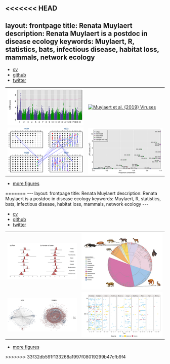 <<<<<<< HEAD
---
layout: frontpage
title: Renata Muylaert
description: Renata Muylaert is a postdoc in disease ecology
keywords: Muylaert, R, statistics, bats, infectious disease, habitat loss, mammals, network ecology
---

<div class="navbar">
  <div class="navbar-inner">
      <ul class="nav">
          <li><a href="{{ BASE_PATH }}/Muylaert_cv.pdf">cv</a></li>
          <li><a href="https://github.com/renatamuy">github</a></li>
          <li><a rel="me" href="https:///twitter.com/muymaps">twitter</a></li>
      </ul>
  </div>
</div>

<table class="wide">
<tr>
  <td class="left">
    <a href="publpics/rqtl2_fig1.html">
        <img src="publpics/rqtl2_fig1c.png" alt="Muylaert et al. (2019)" title="Muylaert et al. (2019)"/>
    </a>
  </td>
  <td class="right">
    <a href="publpics/mppdiag_fig4.html">
        <img src="publpics/fig_viruses.png" alt="Muylaert et
        al. (2019) Viruses" title="Muylaert et al. (2019)"/>
    </a>
  </td>
</tr>
<tr>
  <td class="left">
    <a href="publpics/samplemixups_fig7.html">
        <img src="publpics/samplemixups_fig7.png" alt="Muylaert et al. (2015)" title="Muylaert et al. (2015) "/>
    </a>
  </td>
  <td class="right">
    <a href="publpics/mbmixups_fig3.html">
        <img src="publpics/mbmixups_fig3.png" alt="Mello et al. (2019) Fig 3" title="Mello et al. (2019) Fig 3"/>
    </a>
  </td>
</tr>
</table>

<div class="navbar">
  <div class="navbar-inner">
      <ul class="nav">
          <li><a href="morefigs.html">more figures</a></li>
      </ul>
  </div>
</div>
=======
---
layout: frontpage
title: Renata Muylaert
description: Renata Muylaert is a postdoc in disease ecology
keywords: Muylaert, R, statistics, bats, infectious disease, habitat loss, mammals, network ecology
---

<div class="navbar">
  <div class="navbar-inner">
      <ul class="nav">
          <li><a href="{{ BASE_PATH }}/Muylaert_CV_2023.pdf">cv</a></li>
          <li><a href="https://github.com/renatamuy">github</a></li>
          <li><a rel="me" href="https:///twitter.com/muymaps">twitter</a></li>
      </ul>
  </div>
</div>

<table class="wide">
<tr>
  <td class="left">
    <a href="publpics/hanta.html">
        <img src="publpics/hanta.png" alt="Muylaert et al. (2019)" title="Muylaert et al. (2019)"/>
    </a>
  </td>
  <td class="right">
    <a href="publpics/tree.html">
        <img src="publpics/tree.png" alt="Muylaert et
        al. (2019) Viruses" title="Galetti et al. (2022)"/>
    </a>
  </td>
</tr>
<tr>
  <td class="left">
    <a href="publpics/virion.html">
        <img src="publpics/virion.png" alt="Carlson et al. (2022)" title="Carlson et al. (2022)"/>
    </a>
  </td>
  <td class="right">
    <a href="publpics/symptoms.html">
        <img src="publpics/symptoms.png" alt="Muylaert et al. (2021)" title="Muylaert et al. (2021)"/>
    </a>
  </td>
</tr>
</table>

<div class="navbar">
  <div class="navbar-inner">
      <ul class="nav">
          <li><a href="morefigs.html">more figures</a></li>
      </ul>
  </div>
</div>
>>>>>>> 33f32db591f133268a1997f08019299b47cfb9f4

